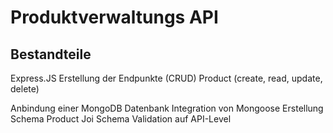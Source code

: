 # Produktverwaltungs API

## Bestandteile

Express.JS
Erstellung der Endpunkte (CRUD)
Product (create, read, update, delete)

Anbindung einer MongoDB Datenbank
Integration von Mongoose
Erstellung Schema Product
Joi Schema Validation auf API-Level
